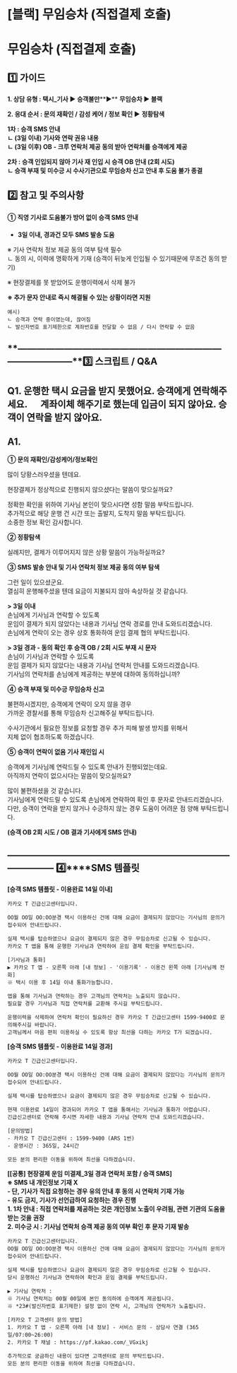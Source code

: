 # [블랙] 무임승차 (직접결제 호출)

**무임승차 (직접결제 호출)**
==================

**1️⃣ 가이드**
-----------

**1. 상담 유형 : 택시\_기사 ▶ 승객불만****▶** **무임승차 ▶ 블랙**

**2. 응대 순서 : 문의 재확인 / 감성 케어 / 정보 확인 ▶** **정황탐색**

**1차 : 승객 SMS 안내**  
**ㄴ (3일 이내) 기사와 연락 권유 내용**  
**ㄴ (3일 이후) OB - 크루 연락처 제공 동의 받아 연락처를 승객에게 제공**

**2차 : 승객 인입되지 않아 기사 재 인입 시 승객 OB 안내 (2회 시도)**  
**ㄴ 승객 부재 및 미수긍 시 수사기관으로 무임승차 신고 안내 후 도움 불가 종결**

**2️⃣ 참고 및 주의사항**
-----------------

#### **① 직영 기사로 도움불가 방어 없이 승객 SMS 안내**

* **3일 이내, 경과건 모두 SMS 발송 도움**

※ 기사 연락처 정보 제공 동의 여부 탐색 필수  
ㄴ 동의 시, 이력에 명확하게 기재 (승객이 뒤늦게 인입될 수 있기때문에 무조건 동의 받기)

※ 현장결제를 못 받았어도 운행이력에서 삭제 불가

**※ 추가 문자 안내로 즉시 해결될 수 있는 상황이라면 지원**

```
예시)   
ㄴ 승객과 연락 중이였는데, 끊어짐   
ㄴ 발신자번호 표기제한으로 계좌번호를 전달할 수 없음 / 다시 연락할 수 없음
```

**―****―****―****―****―****―****―****―****―****―****―****―****―****―****―****―****―****―****―****―****―****―****―****―****―****―****―****―****―****3️⃣ 스크립트 / Q&A**
-------------------------------------------------------------------------------------------------------------------------------------------------------------------

**Q1.** **운행한 택시 요금을 받지 못했어요. 승객에게 연락해주세요.      계좌이체 해주기로 했는데 입금이 되지 않아요. 승객이 연락을 받지 않아요.**
-------------------------------------------------------------------------------------------

**A1.**
-------

**① 문의 재확인/감성케어/정보확인**

많이 당황스러우셨을 텐데요.

현장결제가 정상적으로 진행되지 않으셨다는 말씀이 맞으실까요?

정확한 확인을 위하여 기사님 본인이 맞으시다면 성함 말씀 부탁드립니다.  
추가적으로 해당 운행 건 시간 또는 출발지, 도착지 말씀 부탁드립니다.  
소중한 정보 확인 감사합니다.

**② 정황탐색**

실례지만, 결제가 이루어지지 않은 상황 말씀이 가능하실까요?

**③ SMS 발송 안내 및 기사 연락처 정보 제공 동의 여부 탐색**

그런 일이 있으셨군요.   
열심히 운행해주셨을 텐데 요금이 지불되지 않아 속상하실 것 같습니다.

**> 3일 이내**  
손님에게 기사님과 연락할 수 있도록   
운임이 결제가 되지 않았다는 내용과 기사님 연락 경로를 안내 도와드리겠습니다.  
손님에게 연락이 오는 경우 상호 통화하여 운임 결제 협의 부탁드립니다.

**> 3일 경과 - 동의 확인 후 승객 OB / 2회 시도 부재 시 문자**  
손님이 기사님과 연락할 수 있도록   
운임 결제가 되지 않았다는 내용과 기사님 연락처 안내를 도와드리겠습니다.   
기사님의 연락처를 손님에게 제공하는 부분에 대하여 동의하십니까?

**④ 승객 부재 및 미수긍 무임승차 신고**

불편하시겠지만, 승객에게 연락이 오지 않을 경우  
가까운 경찰서를 통해 무임승차 신고해주실 부탁드립니다.

수사기관에서 필요한 정보를 요청할 경우 추가 피해 발생 방지를 위해서   
지체 없이 협조하도록 하겠습니다.

**⑤ 승객이 연락이 없음 기사 재인입 시**

승객에게 기사님께 연락드릴 수 있도록 안내가 진행되었는데요.   
아직까지 연락이 없으시다는 말씀이 맞으실까요?

많이 불편하셨을 것 같습니다.   
기사님에게 연락드릴 수 있도록 손님에게 연락하여 확인 후 문자로 안내드리겠습니다.  
다만, 승객이 연락을 받지 않거나 수긍하지 않는 경우 도움이 어려운 점 양해 부탁드립니다.

**(승객 OB 2회 시도 / OB 결과 기사에게 SMS 안내)**

**―****―****―****―****―****―****―****―****―****―****―****―****―****―****―****―****―****―****―****―****―****―****―****―****―****―****―****―****―** **4️⃣****SMS 템플릿**
--------------------------------------------------------------------------------------------------------------------------------------------------------------------

**[승객 SMS 템플릿 - 이용완료 14일 이내]**

```
카카오 T 긴급신고센터입니다.   
  
OO월 OO일 OO:OO분경 택시 이용하신 건에 대해 요금이 결제되지 않았다는 기사님의 문의가 접수되어 안내드립니다.  
  
실제 택시를 탑승하였으나 요금이 결제되지 않은 경우 무임승차로 신고될 수 있습니다.  
카카오 T 앱을 통해 운행한 기사님과 연락하여 운임 결제 확인을 부탁드립니다.  
  
[기사님과 통화]  
▶ 카카오 T 앱 - 오른쪽 아래 [내 정보] - '이용기록' - 이용건 왼쪽 아래 [기사님께 전화]  
※ 택시 이용 후 14일 이내 통화가능합니다.  
  
앱을 통해 기사님과 연락하는 경우 고객님의 연락처는 노출되지 않습니다.  
필요할 경우 기사님과 직접 연락처를 교환해 주시길 부탁드립니다.  
  
운행이력을 삭제하여 연락처 확인이 필요하신 경우 카카오 T 긴급신고센터 1599-9400로 문의해주시길 바랍니다.   
고객님께서 마음 편히 이용하실 수 있도록 항상 최선을 다하는 카카오 T가 되겠습니다.
```

**[승객 SMS 템플릿 - 이용완료 14일 경과]**

```
카카오 T 긴급신고센터입니다.   
  
OO월 OO일 OO:OO분경 택시 이용하신 건에 대해 요금이 결제되지 않았다는 기사님의 문의가 접수되어 안내드립니다.  
  
실제 택시를 탑승하였으나 요금이 결제되지 않은 경우 무임승차로 신고될 수 있습니다.  
  
현재 이용완료 14일이 경과되어 카카오 T 앱을 통해서는 기사님과 통화가 어렵습니다.   
긴급신고센터로 연락해 주시면 자세한 내용과 기사님 연락처 안내 도와드리겠습니다.  
  
[문의방법]   
- 카카오 T 긴급신고센터 : 1599-9400 (ARS 1번)   
- 운영시간 : 365일, 24시간  
  
모든 분의 편리한 이동을 위하여 최선을 다하겠습니다.
```

**[[공통] 현장결제 운임 미결제\_3일 경과 연락처 포함 / 승객 SMS]  
**※ SMS 내 개인정보 기재 X**  
**- 단, 기사가 직접 요청하는 경우 유의 안내 후 동의 시 연락처 기재 가능**  
**- 유도 금지, 기사가 선언급하여 요청하는 경우 진행**  
**1. 1차 안내 : 직접 연락처를 제공하는 것은 개인정보 노출이 우려됨, 관련 기관의 도움을 받는 것을 권장**  
**2. 미수긍 시 : 기사님 연락처 승객 제공 동의 여부 확인 후 문자 기재 발송****

```
카카오 T 긴급신고센터입니다.   
OO월 OO일 OO:OO분경 택시 이용하신 건에 대해 요금이 결제되지 않았다는 기사님의 문의가 접수되어 안내드립니다.  
  
실제 택시를 탑승하였으나 요금이 결제되지 않은 경우 무임승차로 신고될 수 있습니다.   
당시 운행하신 기사님과 연락하여 확인과 운임 결제를 부탁드립니다.  
  
▶ 기사님 연락처 :   
※ 기사님 연락처는 00월 00일에 본인 동의하에 승객에게 제공됩니다.   
※ *23#(발신자번호 표기제한) 설정 없이 연락 시, 고객님의 연락처가 노출됩니다.  
  
[카카오 T 고객센터 문의 방법]  
1. 카카오 T 앱 - 오른쪽 아래 [내 정보] - 서비스 문의 - 상담사 연결 (365일/07:00~26:00)  
2. 카카오 T 채널 : https://pf.kakao.com/_VGxikj  
  
추가적으로 궁금하신 내용이 있다면 고객센터로 문의 부탁드립니다.   
모든 분의 편리한 이동을 위하여 최선을 다하겠습니다.
```